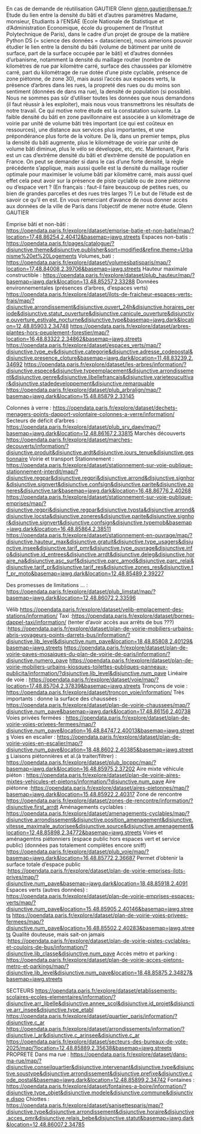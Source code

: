 En cas de demande de réutilisation
GAUTIER
Glenn
glenn.gautier@ensae.fr
Etude du lien entre la densité du bâti et d’autres paramètres
Madame, monsieur,
Etudiants à l’ENSAE (Ecole Nationale de Statistique et d’Administration Economique, école du groupement de l’Institut Polytechnique de Paris), dans le cadre d’un projet de groupe de la matière Python DS (= science des données = datascience), nous aimerions pouvoir étudier le lien entre la densité du bâti (volume de bâtiment par unité de surface, part de la surface occupée par le bâti) et d’autres données d’urbanisme, notamment la densité du maillage routier (nombre de kilomètres de rue par kilomètre carré, surface des chaussées par kilomètre carré, part du kilométrage de rue dotée d’une piste cyclable, présence de zone piétonne, de zone 30), mais aussi l’accès aux espaces verts, la présence d’arbres dans les rues, la propreté des rues ou du moins son sentiment (données de dans ma rue), la densité de population (si possible). Nous ne sommes pas sûr d’utiliser toutes les données que nous demandons (il faut réussir à les exploiter), mais nous vous transmettrons les résultats de notre travail.
Ce qui motive notre étude est la constatation suivante. La faible densité du bâti en zone pavillonnaire est associée à un kilométrage de voirie par unité de volume bâti très important (ce qui est coûteux en ressources), une distance aux services plus importantes, et une prépondérance plus forte de la voiture. De là, dans un premier temps, plus la densité du bâti augmente, plus le kilométrage de voirie par unité de volume bâti diminue, plus le vélo se développe, etc, etc. Maintenant, Paris est un cas d’extrême densité du bâti et d’extrême densité de population en France. On peut se demander si dans le cas d’une forte densité, la règle précédente s’applique, mais aussi quelle est la densité du maillage routier optimale pour maximiser le volume bâti par kilomètre carré, mais aussi quel effet cela peut avoir sur la présence de piste cyclable ou de zone piétonne ou d’espace vert ? (En français : faut-il faire beaucoup de petites rues, ou bien de grandes parcelles et des rues très larges ?) Le but de l’étude est de savoir ce qu’il en est.
En vous remerciant d’avance de nous donner accès aux données de la ville de Paris dans l’objectif de mener notre étude.
	Glenn GAUTIER


Emprise bâti et non-bâti :
https://opendata.paris.fr/explore/dataset/emprise-batie-et-non-batie/map/?location=17,48.86254,2.40412&basemap=jawg.streets
Espaces non-batis : 
https://opendata.paris.fr/pages/catalogue/?disjunctive.theme&disjunctive.publisher&sort=modified&refine.theme=Urbanisme%20et%20Logements
Volumes_bati : https://opendata.paris.fr/explore/dataset/volumesbatisparis/map/?location=17,48.84008,2.39706&basemap=jawg.streets
Hauteur maximale constructible : https://opendata.paris.fr/explore/dataset/plub_hauteur/map/?basemap=jawg.dark&location=13,48.85257,2.33288
Données environnementales (présences d’arbres, d’espaces verts)
https://opendata.paris.fr/explore/dataset/ilots-de-fraicheur-espaces-verts-frais/map/?disjunctive.arrondissement&disjunctive.ouvert_24h&disjunctive.horaires_periode&disjunctive.statut_ouverture&disjunctive.canicule_ouverture&disjunctive.ouverture_estivale_nocturne&disjunctive.type&basemap=jawg.dark&location=12,48.85903,2.34748
https://opendata.paris.fr/explore/dataset/arbres-plantes-hors-peuplement-forestier/map/?location=16,48.83322,2.34862&basemap=jawg.streets
https://opendata.paris.fr/explore/dataset/espaces_verts/map/?disjunctive.type_ev&disjunctive.categorie&disjunctive.adresse_codepostal&disjunctive.presence_cloture&basemap=jawg.dark&location=11,48.83239,2.34692
https://opendata.paris.fr/explore/dataset/les-arbres/information/?disjunctive.espece&disjunctive.typeemplacement&disjunctive.arrondissement&disjunctive.genre&disjunctive.libellefrancais&disjunctive.varieteoucultivar&disjunctive.stadedeveloppement&disjunctive.remarquable
https://opendata.paris.fr/explore/dataset/plub_arbralign/map/?basemap=jawg.dark&location=15,48.85879,2.33145

Colonnes à verre : https://opendata.paris.fr/explore/dataset/dechets-menagers-points-dapport-volontaire-colonnes-a-verre/information/
Secteurs de déficit d’arbres : https://opendata.paris.fr/explore/dataset/plub_srv_daev/map/?basemap=jawg.dark&location=12,48.86167,2.33815
Marchés découverts
https://opendata.paris.fr/explore/dataset/marches-decouverts/information/?disjunctive.produit&disjunctive.ardt&disjunctive.jours_tenue&disjunctive.gestionnaire
Voirie et transport
Stationnement :
https://opendata.paris.fr/explore/dataset/stationnement-sur-voie-publique-stationnement-interdit/map/?disjunctive.regpar&disjunctive.regpri&disjunctive.arrond&disjunctive.signhor&disjunctive.signvert&disjunctive.confsign&disjunctive.parite&disjunctive.zoneres&disjunctive.tar&basemap=jawg.dark&location=16,48.86776,2.40268
https://opendata.paris.fr/explore/dataset/stationnement-sur-voie-publique-emprises/map/?disjunctive.regpri&disjunctive.regpar&disjunctive.typsta&disjunctive.arrond&disjunctive.locsta&disjunctive.zoneres&disjunctive.parite&disjunctive.signhor&disjunctive.signvert&disjunctive.confsign&disjunctive.typemob&basemap=jawg.dark&location=16,48.85864,2.38511
https://opendata.paris.fr/explore/dataset/stationnement-en-ouvrage/map/?disjunctive.hauteur_max&disjunctive.gratuit&disjunctive.type_usagers&disjunctive.insee&disjunctive.tarif_pmr&disjunctive.type_ouvrage&disjunctive.info&disjunctive.id_entrees&disjunctive.arrdt&disjunctive.deleg&disjunctive.horaire_na&disjunctive.asc_surf&disjunctive.parc_amod&disjunctive.parc_relai&disjunctive.tarif_pr&disjunctive.tarif_res&disjunctive.zones_res&disjunctive.tf_pr_moto&basemap=jawg.dark&location=12,48.85489,2.39227

Des promesses de limitations … : https://opendata.paris.fr/explore/dataset/plub_limstat/map/?basemap=jawg.dark&location=12,48.86072,2.33596

Vélib https://opendata.paris.fr/explore/dataset/velib-emplacement-des-stations/information/
Taxi :https://opendata.paris.fr/explore/dataset/bornes-dappel-taxi/information/
(tenter d’avoir accès aux arrêts de bus ???) :https://opendata.paris.fr/explore/dataset/plan-de-voirie-mobiliers-urbains-abris-voyageurs-points-darrets-bus/information/?disjunctive.lib_level&disjunctive.num_pave&location=18,48.85808,2.40129&basemap=jawg.streets
https://opendata.paris.fr/explore/dataset/plan-de-voirie-paves-mosaiques-du-plan-de-voirie-de-paris/information/?disjunctive.numero_pave
https://opendata.paris.fr/explore/dataset/plan-de-voirie-mobiliers-urbains-kiosques-toilettes-publiques-panneaux-publicita/information/?disjunctive.lib_level&disjunctive.num_pave
Linéaire de  voie : https://opendata.paris.fr/explore/dataset/voie/map/?location=17,48.85704,2.37839&basemap=jawg.streets
Tronçons de voie : https://opendata.paris.fr/explore/dataset/troncon_voie/information/
Très importants : donne la surface des chaussées : https://opendata.paris.fr/explore/dataset/plan-de-voirie-chaussees/map/?disjunctive.num_pave&basemap=jawg.dark&location=17,48.86156,2.40738
Voies privées fermées : https://opendata.paris.fr/explore/dataset/plan-de-voirie-voies-privees-fermees/map/?disjunctive.num_pave&location=16,48.84747,2.40013&basemap=jawg.streets
Voies en escalier : https://opendata.paris.fr/explore/dataset/plan-de-voirie-voies-en-escalier/map/?disjunctive.num_pave&location=18,48.8602,2.40385&basemap=jawg.streets
Liaisons piétonnières et al.(à traiter/filtrer) : https://opendata.paris.fr/explore/dataset/plub_lpcppc/map/?basemap=jawg.dark&location=16,48.85975,2.37202
Aire mixte véhicule piéton : https://opendata.paris.fr/explore/dataset/plan-de-voirie-aires-mixtes-vehicules-et-pietons/information/?disjunctive.num_pave
Aire piétonne :https://opendata.paris.fr/explore/dataset/aires-pietonnes/map/?basemap=jawg.dark&location=15,48.85922,2.40317
Zone de rencontre https://opendata.paris.fr/explore/dataset/zones-de-rencontre/information/?disjunctive.first_arrdt
Aménagements cyclables : https://opendata.paris.fr/explore/dataset/amenagements-cyclables/map/?disjunctive.arrondissement&disjunctive.position_amenagement&disjunctive.vitesse_maximale_autorisee&disjunctive.source&disjunctive.amenagement&location=12,48.85898,2.34772&basemap=jawg.streets
Voies et aménagemtns piétonniers (espace public hors espaces vert et service public) (données pas totalement complètes encore sniff) https://opendata.paris.fr/explore/dataset/plub_voie/map/?basemap=jawg.dark&location=16,48.85772,2.36687
Permet d’obtenir la surface totale d’espace public :https://opendata.paris.fr/explore/dataset/plan-de-voirie-emprises-ilots-prives/map/?disjunctive.num_pave&basemap=jawg.dark&location=18,48.85918,2.4091
Espaces verts (autres données) : https://opendata.paris.fr/explore/dataset/plan-de-voirie-emprises-espaces-verts/map/?disjunctive.num_pave&location=15,48.85905,2.40146&basemap=jawg.streets
https://opendata.paris.fr/explore/dataset/plan-de-voirie-voies-privees-fermees/map/?disjunctive.num_pave&location=16,48.85502,2.40283&basemap=jawg.streets
Qualité douteuse, mais sait-on jamais :https://opendata.paris.fr/explore/dataset/plan-de-voirie-pistes-cyclables-et-couloirs-de-bus/information/?disjunctive.lib_classe&disjunctive.num_pave
Accès métro et parking : https://opendata.paris.fr/explore/dataset/plan-de-voirie-acces-pietons-metro-et-parkings/map/?disjunctive.lib_level&disjunctive.num_pave&location=18,48.85875,2.34827&basemap=jawg.streets

SECTEURS
https://opendata.paris.fr/explore/dataset/etablissements-scolaires-ecoles-elementaires/information/?disjunctive.arr_libelle&disjunctive.annee_scol&disjunctive.id_projet&disjunctive.arr_insee&disjunctive.type_etabl
https://opendata.paris.fr/explore/dataset/quartier_paris/information/?disjunctive.c_ar
https://opendata.paris.fr/explore/dataset/arrondissements/information/?disjunctive.l_ar&disjunctive.c_arinsee&disjunctive.c_ar
https://opendata.paris.fr/explore/dataset/secteurs-des-bureaux-de-vote-2025/map/?location=12,48.85889,2.35638&basemap=jawg.streets
PROPRETE
Dans ma rue : https://opendata.paris.fr/explore/dataset/dans-ma-rue/map/?disjunctive.conseilquartier&disjunctive.intervenant&disjunctive.type&disjunctive.soustype&disjunctive.arrondissement&disjunctive.prefixe&disjunctive.code_postal&basemap=jawg.dark&location=12,48.85899,2.34742
Fontaines : https://opendata.paris.fr/explore/dataset/fontaines-a-boire/information/?disjunctive.type_objet&disjunctive.modele&disjunctive.commune&disjunctive.dispo
Chiottes : https://opendata.paris.fr/explore/dataset/sanisettesparis/map/?disjunctive.type&disjunctive.arrondissement&disjunctive.horaire&disjunctive.acces_pmr&disjunctive.relais_bebe&disjunctive.statut&basemap=jawg.dark&location=12,48.86007,2.34785
